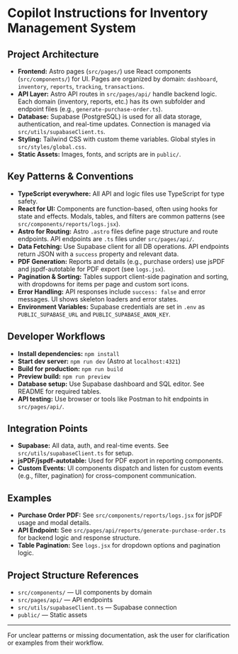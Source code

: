 # Copilot Instructions for Inventory Management System

## Project Architecture
- **Frontend:** Astro pages (`src/pages/`) use React components (`src/components/`) for UI. Pages are organized by domain: `dashboard`, `inventory`, `reports`, `tracking`, `transactions`.
- **API Layer:** Astro API routes in `src/pages/api/` handle backend logic. Each domain (inventory, reports, etc.) has its own subfolder and endpoint files (e.g., `generate-purchase-order.ts`).
- **Database:** Supabase (PostgreSQL) is used for all data storage, authentication, and real-time updates. Connection is managed via `src/utils/supabaseClient.ts`.
- **Styling:** Tailwind CSS with custom theme variables. Global styles in `src/styles/global.css`.
- **Static Assets:** Images, fonts, and scripts are in `public/`.

## Key Patterns & Conventions
- **TypeScript everywhere:** All API and logic files use TypeScript for type safety.
- **React for UI:** Components are function-based, often using hooks for state and effects. Modals, tables, and filters are common patterns (see `src/components/reports/logs.jsx`).
- **Astro for Routing:** Astro `.astro` files define page structure and route endpoints. API endpoints are `.ts` files under `src/pages/api/`.
- **Data Fetching:** Use Supabase client for all DB operations. API endpoints return JSON with a `success` property and relevant data.
- **PDF Generation:** Reports and details (e.g., purchase orders) use jsPDF and jspdf-autotable for PDF export (see `logs.jsx`).
- **Pagination & Sorting:** Tables support client-side pagination and sorting, with dropdowns for items per page and custom sort icons.
- **Error Handling:** API responses include `success: false` and error messages. UI shows skeleton loaders and error states.
- **Environment Variables:** Supabase credentials are set in `.env` as `PUBLIC_SUPABASE_URL` and `PUBLIC_SUPABASE_ANON_KEY`.

## Developer Workflows
- **Install dependencies:** `npm install`
- **Start dev server:** `npm run dev` (Astro at `localhost:4321`)
- **Build for production:** `npm run build`
- **Preview build:** `npm run preview`
- **Database setup:** Use Supabase dashboard and SQL editor. See README for required tables.
- **API testing:** Use browser or tools like Postman to hit endpoints in `src/pages/api/`.

## Integration Points
- **Supabase:** All data, auth, and real-time events. See `src/utils/supabaseClient.ts` for setup.
- **jsPDF/jspdf-autotable:** Used for PDF export in reporting components.
- **Custom Events:** UI components dispatch and listen for custom events (e.g., filter, pagination) for cross-component communication.

## Examples
- **Purchase Order PDF:** See `src/components/reports/logs.jsx` for jsPDF usage and modal details.
- **API Endpoint:** See `src/pages/api/reports/generate-purchase-order.ts` for backend logic and response structure.
- **Table Pagination:** See `logs.jsx` for dropdown options and pagination logic.

## Project Structure References
- `src/components/` — UI components by domain
- `src/pages/api/` — API endpoints
- `src/utils/supabaseClient.ts` — Supabase connection
- `public/` — Static assets

---
For unclear patterns or missing documentation, ask the user for clarification or examples from their workflow.
